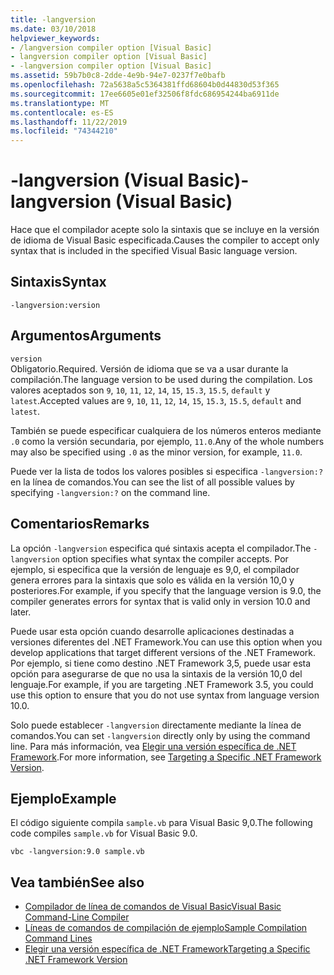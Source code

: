 ```yaml
---
title: -langversion
ms.date: 03/10/2018
helpviewer_keywords:
- /langversion compiler option [Visual Basic]
- langversion compiler option [Visual Basic]
- -langversion compiler option [Visual Basic]
ms.assetid: 59b7b0c8-2dde-4e9b-94e7-0237f7e0bafb
ms.openlocfilehash: 72a5638a5c5364381ffd68604b0d44830d53f365
ms.sourcegitcommit: 17ee6605e01ef32506f8fdc686954244ba6911de
ms.translationtype: MT
ms.contentlocale: es-ES
ms.lasthandoff: 11/22/2019
ms.locfileid: "74344210"
---
```

# <a name="-langversion-visual-basic"></a><span data-ttu-id="2e652-102">-langversion (Visual Basic)</span><span class="sxs-lookup"><span data-stu-id="2e652-102">-langversion (Visual Basic)</span></span>
<span data-ttu-id="2e652-103">Hace que el compilador acepte solo la sintaxis que se incluye en la versión de idioma de Visual Basic especificada.</span><span class="sxs-lookup"><span data-stu-id="2e652-103">Causes the compiler to accept only syntax that is included in the specified Visual Basic language version.</span></span>  
  
## <a name="syntax"></a><span data-ttu-id="2e652-104">Sintaxis</span><span class="sxs-lookup"><span data-stu-id="2e652-104">Syntax</span></span>  
  
```console  
-langversion:version  
```  
  
## <a name="arguments"></a><span data-ttu-id="2e652-105">Argumentos</span><span class="sxs-lookup"><span data-stu-id="2e652-105">Arguments</span></span>  
 `version`  
 <span data-ttu-id="2e652-106">Obligatorio.</span><span class="sxs-lookup"><span data-stu-id="2e652-106">Required.</span></span> <span data-ttu-id="2e652-107">Versión de idioma que se va a usar durante la compilación.</span><span class="sxs-lookup"><span data-stu-id="2e652-107">The language version to be used during the compilation.</span></span> <span data-ttu-id="2e652-108">Los valores aceptados son `9`, `10`, `11`, `12`, `14`, `15`, `15.3`, `15.5`, `default` y `latest`.</span><span class="sxs-lookup"><span data-stu-id="2e652-108">Accepted values are `9`, `10`, `11`, `12`, `14`, `15`, `15.3`, `15.5`, `default` and `latest`.</span></span>

 <span data-ttu-id="2e652-109">También se puede especificar cualquiera de los números enteros mediante `.0` como la versión secundaria, por ejemplo, `11.0`.</span><span class="sxs-lookup"><span data-stu-id="2e652-109">Any of the whole numbers may also be specified using `.0` as the minor version, for example, `11.0`.</span></span>

 <span data-ttu-id="2e652-110">Puede ver la lista de todos los valores posibles si especifica `-langversion:?` en la línea de comandos.</span><span class="sxs-lookup"><span data-stu-id="2e652-110">You can see the list of all possible values by specifying `-langversion:?` on the command line.</span></span>  
  
## <a name="remarks"></a><span data-ttu-id="2e652-111">Comentarios</span><span class="sxs-lookup"><span data-stu-id="2e652-111">Remarks</span></span>  
 <span data-ttu-id="2e652-112">La opción `-langversion` especifica qué sintaxis acepta el compilador.</span><span class="sxs-lookup"><span data-stu-id="2e652-112">The `-langversion` option specifies what syntax the compiler accepts.</span></span> <span data-ttu-id="2e652-113">Por ejemplo, si especifica que la versión de lenguaje es 9,0, el compilador genera errores para la sintaxis que solo es válida en la versión 10,0 y posteriores.</span><span class="sxs-lookup"><span data-stu-id="2e652-113">For example, if you specify that the language version is 9.0, the compiler generates errors for syntax that is valid only in version 10.0 and later.</span></span>  
  
 <span data-ttu-id="2e652-114">Puede usar esta opción cuando desarrolle aplicaciones destinadas a versiones diferentes del .NET Framework.</span><span class="sxs-lookup"><span data-stu-id="2e652-114">You can use this option when you develop applications that target different versions of the .NET Framework.</span></span> <span data-ttu-id="2e652-115">Por ejemplo, si tiene como destino .NET Framework 3,5, puede usar esta opción para asegurarse de que no usa la sintaxis de la versión 10,0 del lenguaje.</span><span class="sxs-lookup"><span data-stu-id="2e652-115">For example, if you are targeting .NET Framework 3.5, you could use this option to ensure that you do not use syntax from language version 10.0.</span></span>  
  
 <span data-ttu-id="2e652-116">Solo puede establecer `-langversion` directamente mediante la línea de comandos.</span><span class="sxs-lookup"><span data-stu-id="2e652-116">You can set `-langversion` directly only by using the command line.</span></span> <span data-ttu-id="2e652-117">Para más información, vea [Elegir una versión específica de .NET Framework](/visualstudio/ide/visual-studio-multi-targeting-overview).</span><span class="sxs-lookup"><span data-stu-id="2e652-117">For more information, see [Targeting a Specific .NET Framework Version](/visualstudio/ide/visual-studio-multi-targeting-overview).</span></span>  
  
## <a name="example"></a><span data-ttu-id="2e652-118">Ejemplo</span><span class="sxs-lookup"><span data-stu-id="2e652-118">Example</span></span>  
 <span data-ttu-id="2e652-119">El código siguiente compila `sample.vb` para Visual Basic 9,0.</span><span class="sxs-lookup"><span data-stu-id="2e652-119">The following code compiles `sample.vb` for Visual Basic 9.0.</span></span>  
  
```console  
vbc -langversion:9.0 sample.vb  
```  
  
## <a name="see-also"></a><span data-ttu-id="2e652-120">Vea también</span><span class="sxs-lookup"><span data-stu-id="2e652-120">See also</span></span>

- [<span data-ttu-id="2e652-121">Compilador de línea de comandos de Visual Basic</span><span class="sxs-lookup"><span data-stu-id="2e652-121">Visual Basic Command-Line Compiler</span></span>](../../../visual-basic/reference/command-line-compiler/index.md)
- [<span data-ttu-id="2e652-122">Líneas de comandos de compilación de ejemplo</span><span class="sxs-lookup"><span data-stu-id="2e652-122">Sample Compilation Command Lines</span></span>](../../../visual-basic/reference/command-line-compiler/sample-compilation-command-lines.md)
- [<span data-ttu-id="2e652-123">Elegir una versión específica de .NET Framework</span><span class="sxs-lookup"><span data-stu-id="2e652-123">Targeting a Specific .NET Framework Version</span></span>](/visualstudio/ide/visual-studio-multi-targeting-overview)
